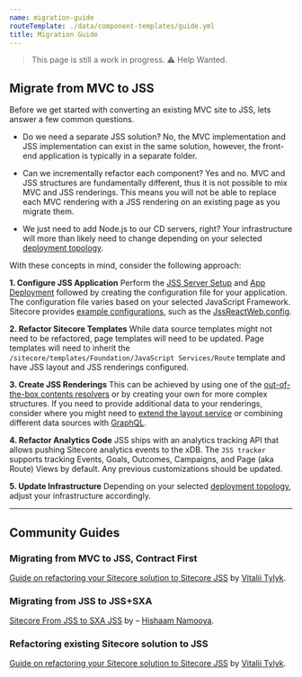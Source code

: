 ```yaml
---
name: migration-guide
routeTemplate: ./data/component-templates/guide.yml
title: Migration Guide
---
```


> This page is still a work in progress. ⚠️ Help Wanted.

## Migrate from MVC to JSS
Before we get started with converting an existing MVC site to JSS, lets answer a few common questions.
- Do we need a separate JSS solution?
No, the MVC implementation and JSS implementation can exist in the same solution, however, the front-end application is typically in a separate folder.

- Can we incrementally refactor each component?
Yes and no. MVC and JSS structures are fundamentally different, thus it is not possible to mix MVC and JSS renderings. This means you will not be able to replace each MVC rendering with a JSS rendering on an existing page as you migrate them.

- We just need to add Node.js to our CD servers, right?
Your infrastructure will more than likely need to change depending on your selected [deployment topology](/docs/techniques/devops#choosing-a-deployment-topology).

With these concepts in mind, consider the following approach:

**1. Configure JSS Application**
Perform the [JSS Server Setup](/docs/getting-started/jss-server-install) and [App Deployment](/docs/getting-started/app-deployment) followed by creating the configuration file for your application. The configuration file varies based on your selected JavaScript Framework. Sitecore provides [example configurations](https://github.com/Sitecore/jss/tree/master/samples), such as the [JssReactWeb.config](https://github.com/Sitecore/jss/blob/master/samples/react/sitecore/config/JssReactWeb.config).

**2. Refactor Sitecore Templates**
While data source templates might not need to be refactored, page templates will need to be updated. Page templates will need to inherit the `/sitecore/templates/Foundation/JavaScript Services/Route` template and have JSS layout and JSS renderings configured.

**3. Create JSS Renderings**
This can be achieved by using one of the [out-of-the-box contents resolvers](/docs/techniques/extending-layout-service/layoutservice-rendering-contents#choose-or-configure-a-builtin-rendering-contents-resolver) or by creating your own for more complex structures. If you need to provide additional data to your renderings, consider where you might need to [extend the layout service](/docs/techniques/extending-layout-service/layoutservice-extending-context) or combining different data sources with [GraphQL](/docs/fundamentals/services/graphql).

**4. Refactor Analytics Code**
JSS ships with an analytics tracking API that allows pushing Sitecore analytics events to the xDB. The `JSS tracker` supports tracking Events, Goals, Outcomes, Campaigns, and Page (aka Route) Views by default. Any previous customizations should be updated.

**5. Update Infrastructure**
Depending on your selected [deployment topology](/docs/techniques/devops#choosing-a-deployment-topology), adjust your infrastructure accordingly.

---

## Community Guides

### Migrating from MVC to JSS, Contract First
[Guide on refactoring your Sitecore solution to Sitecore JSS](https://blog.vitaliitylyk.com/guide-on-refactoring-your-sitecore-solution-to-sitecore-jss/) by [Vitalii Tylyk](https://twitter.com/vitalii_tylyk).

### Migrating from JSS to JSS+SXA
[Sitecore From JSS to SXA JSS](https://hishaamn.wordpress.com/2019/09/03/sitecore-from-jss-to-sxa-jss/) by – [Hishaam Namooya](https://twitter.com/n_hishaam).


### Refactoring existing Sitecore solution to JSS
[Guide on refactoring your Sitecore solution to Sitecore JSS](https://blog.vitaliitylyk.com/guide-on-refactoring-your-sitecore-solution-to-sitecore-jss/) by [Vitalii Tylyk](https://twitter.com/vitalii_tylyk).
